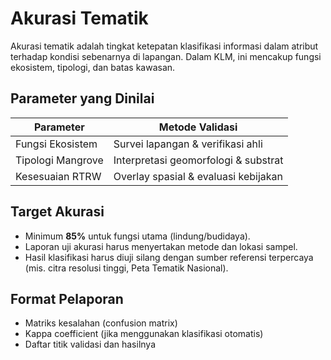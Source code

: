 # Akurasi Tematik

Akurasi tematik adalah tingkat ketepatan klasifikasi informasi dalam atribut terhadap kondisi sebenarnya di lapangan. Dalam KLM, ini mencakup fungsi ekosistem, tipologi, dan batas kawasan.

## Parameter yang Dinilai

| Parameter              | Metode Validasi                |
|------------------------|-------------------------------|
| Fungsi Ekosistem       | Survei lapangan & verifikasi ahli |
| Tipologi Mangrove      | Interpretasi geomorfologi & substrat |
| Kesesuaian RTRW        | Overlay spasial & evaluasi kebijakan |

## Target Akurasi

- Minimum **85%** untuk fungsi utama (lindung/budidaya).
- Laporan uji akurasi harus menyertakan metode dan lokasi sampel.
- Hasil klasifikasi harus diuji silang dengan sumber referensi terpercaya (mis. citra resolusi tinggi, Peta Tematik Nasional).

## Format Pelaporan

- Matriks kesalahan (confusion matrix)
- Kappa coefficient (jika menggunakan klasifikasi otomatis)
- Daftar titik validasi dan hasilnya
